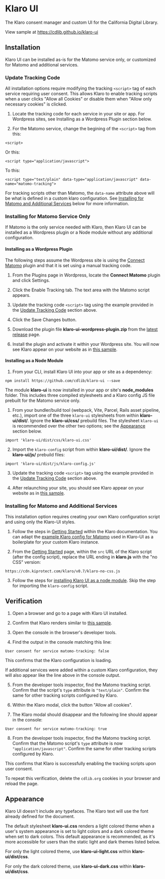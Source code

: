 # Klaro UI

The Klaro consent manager and custom UI for the California Digital Library.

View sample at https://cdlib.github.io/klaro-ui

## Installation

Klaro UI can be installed as-is for the Matomo service only, or customized for Matomo and additional services.

### Update Tracking Code

All installation options require modifying the tracking `<script>` tag of each service requiring user consent. This allows Klaro to enable tracking scripts when a user clicks "Allow all Cookies" or disable them when "Allow only necessary cookies" is clicked.

1. Locate the tracking code for each service in your site or app. For Wordpress sites, see Installing as a Wordpress Plugin section below.

2. For the Matomo service, change the begining of the `<script>` tag from this:
```
<script>
```
Or this:
```
<script type="application/javascript">
```
To this:
```
<script type="text/plain" data-type="application/javascript" data-name="matomo-tracking">
```

For tracking scripts other than Matomo, the `data-name` attribute above will be what is defined in a custom klaro configuration. See [Installing for Matomo and Additional Services](https://github.com/cdlib/klaro-ui/tree/dev?tab=readme-ov-file#installing-for-matomo-and-additional-services) below for more information.

### Installing for Matomo Service Only

If Matomo is the only service needed with Klaro, then Klaro UI can be installed as a Wordpress plugin or a Node module without any additional configuration.

#### Installing as a Wordpress Plugin

The following steps assume the Wordpress site is using the [Connect Matomo](https://wordpress.org/plugins/wp-piwik) plugin and that it is set using a manual tracking code.

1. From the Plugins page in Wordpress, locate the **Connect Matomo** plugin and click Settings.

2. Click the Enable Tracking tab. The text area with the Matomo script appears.

3. Update the tracking code `<script>` tag using the example provided in the [Update Tracking Code](https://github.com/cdlib/klaro-ui/tree/dev?tab=readme-ov-file#update-tracking-code) section above.

4. Click the Save Changes button.

5. Download the plugin file **klaro-ui-wordpress-plugin.zip** from the [latest release](https://github.com/cdlib/klaro-ui/releases) page.

6. Install the plugin and activate it within your Wordpress site. You will now see Klaro appear on your website as in [this sample](https://cdlib.github.io/klaro-ui).

#### Installing as a Node Module

1. From your CLI, install Klaro UI into your app or site as a dependency:

```
npm install https://github.com/cdlib/klaro-ui --save
```

The module **klaro-ui** is now installed in your app or site's **node_modules** folder. This includes three compiled stylesheets and a Klaro config JS file prebuilt for the Matomo service only.

1. From your bundler/build tool (webpack, Vite, Parcel, Rails asset pipeline, etc.), import one of the three `klaro-ui` stylesheets from within **klaro-ui/dist/**. Ignore the **klaro-ui/css/** prebuild files. The stylesheet `klaro-ui` is recommended over the other two options; see the [Appearance](https://github.com/cdlib/klaro-ui?tab=readme-ov-file#appearance) section below.

```
import 'klaro-ui/dist/css/klaro-ui.css'
```
2. Import the `klaro-config` script from within **klaro-ui/dist/**. Ignore the **klaro-ui/js/** prebuild files:
```
import 'klaro-ui/dist/js/klaro-config.js'
```

3. Update the tracking code `<script>` tag using the example provided in the [Update Tracking Code](https://github.com/cdlib/klaro-ui/tree/dev?tab=readme-ov-file#update-tracking-code) section above.

4. After relaunching your site, you should see Klaro appear on your website as in [this sample](https://cdlib.github.io/klaro-ui).

### Installing for Matomo and Additional Services

This installation option requires creating your own Klaro configuration script and using only the Klaro-UI styles.

1. Follow the steps in [Getting Started](https://klaro.org/docs/getting-started) within the Klaro documentation. You can adapt the [example Klaro config for Matomo](https://github.com/cdlib/klaro-ui/blob/main/js/klaro-config.js) used in Klaro-UI as a boilerplate for your custom Klaro instance.

2. From the [Getting Started](https://klaro.org/docs/getting-started) page, within the `src` URL of the Klaro script (after the config script), replace the URL ending in **klaro.js** with the "no CSS" version:

```
https://cdn.kiprotect.com/klaro/v0.7/klaro-no-css.js
```

3. Follow the steps for [installing Klaro UI as a node module](https://github.com/cdlib/klaro-ui?tab=readme-ov-file#installing-as-a-node-module). Skip the step for importing the `klaro-config` script.

## Verification

1. Open a browser and go to a page with Klaro UI installed.

2. Confirm that Klaro renders similar to [this sample](https://cdlib.github.io/klaro-ui).

3. Open the console in the browser's developer tools.

4. Find the output in the console matching this line:

`User consent for service matomo-tracking: false`

This confirms that the Klaro configuration is loading.

If additional services were added within a custom Klaro configuration, they will also appear like the line above in the console output.

5. From the developer tools inspector, find the Matomo tracking script. Confirm that the script's `type` attribute is `"text/plain"`. Confirm the same for other tracking scripts configured by Klaro.

6. Within the Klaro modal, click the button "Allow all cookies".

7. The Klaro modal should disappear and the following line should appear in the console:

`User consent for service matomo-tracking: true`

8. From the developer tools inspector, find the Matomo tracking script. Confirm that the Matomo script's `type` attribute is now `"application/javascript"`. Confirm the same for other tracking scripts configured by Klaro.

This confirms that Klaro is successfully enabling the tracking scripts upon user consent.

To repeat this verification, delete the `cdlib.org` cookies in your browser and reload the page.

## Appearance

Klaro UI doesn't include any typefaces. The Klaro text will use the font already defined for the document.

The default stylesheet **klaro-ui.css** renders a light colored theme when a user's system appearance is set to light colors and a dark colored theme when set to dark colors. This default appearance is recommended, as it's more accessible for users than the static light and dark themes listed below.

For only the light colored theme, use **klaro-ui-light.css** within **klaro-ui/dist/css**.

For only the dark colored theme, use **klaro-ui-dark.css** within **klaro-ui/dist/css**.
